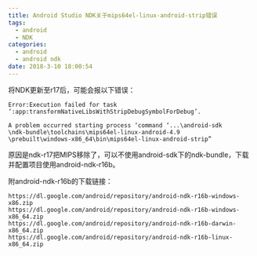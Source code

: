 ```yaml
---
title: Android Studio NDK关于mips64el-linux-android-strip错误
tags:
  - android
  - NDK
categories:
  - android
  - android ndk
date: 2018-3-10 18:00:54
---
```


将NDK更新至r17后，可能会报以下错误：
```
Error:Execution failed for task ‘:app:transformNativeLibsWithStripDebugSymbolForDebug’.

A problem occurred starting process ‘command ‘...\android-sdk 
\ndk-bundle\toolchains\mips64el-linux-android-4.9 
\prebuilt\windows-x86_64\bin\mips64el-linux-android-strip”
```

原因是ndk-r17把MIPS移除了，可以不使用android-sdk下的ndk-bundle，下载并配置项目使用android-ndk-r16b。

附android-ndk-r16b的下载链接：
```
https://dl.google.com/android/repository/android-ndk-r16b-windows-x86.zip 
https://dl.google.com/android/repository/android-ndk-r16b-windows-x86_64.zip 
https://dl.google.com/android/repository/android-ndk-r16b-darwin-x86_64.zip 
https://dl.google.com/android/repository/android-ndk-r16b-linux-x86_64.zip
```